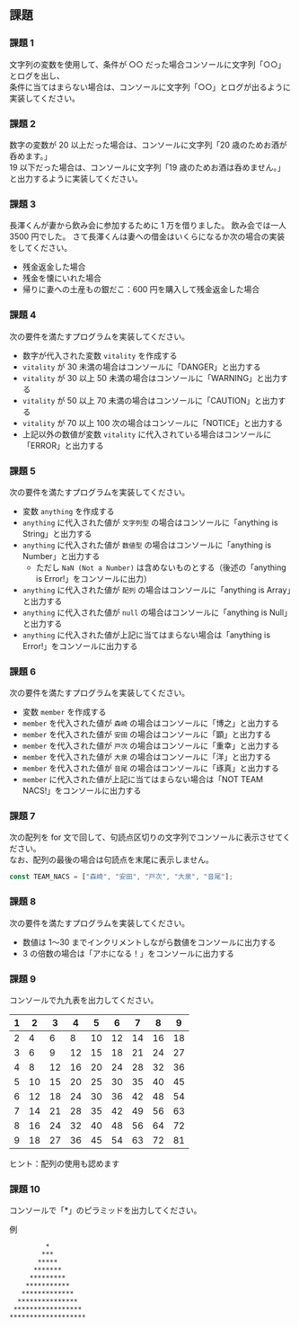 ## 課題

### 課題 1

文字列の変数を使用して、条件が ○○ だった場合コンソールに文字列「○○」とログを出し、  
条件に当てはまらない場合は、コンソールに文字列「○○」とログが出るように実装してください。

### 課題 2

数字の変数が 20 以上だった場合は、コンソールに文字列「20 歳のためお酒が呑めます。」  
19 以下だった場合は、コンソールに文字列「19 歳のためお酒は呑めません。」と出力するように実装してください。

### 課題 3

長澤くんが妻から飲み会に参加するために 1 万を借りました。
飲み会では一人 3500 円でした。
さて長澤くんは妻への借金はいくらになるか次の場合の実装をしてください。

- 残金返金した場合
- 残金を懐にいれた場合
- 帰りに妻への土産もの銀だこ：600 円を購入して残金返金した場合

### 課題 4

次の要件を満たすプログラムを実装してください。

- 数字が代入された変数 `vitality` を作成する
- `vitality` が 30 未満の場合はコンソールに「DANGER」と出力する
- `vitality` が 30 以上 50 未満の場合はコンソールに「WARNING」と出力する
- `vitality` が 50 以上 70 未満の場合はコンソールに「CAUTION」と出力する
- `vitality` が 70 以上 100 次の場合はコンソールに「NOTICE」と出力する
- 上記以外の数値が変数 `vitality` に代入されている場合はコンソールに「ERROR」と出力する

### 課題 5

次の要件を満たすプログラムを実装してください。

- 変数 `anything` を作成する
- `anything` に代入された値が `文字列型` の場合はコンソールに「anything is String」と出力する
- `anything` に代入された値が `数値型` の場合はコンソールに「anything is Number」と出力する
  - ただし `NaN (Not a Number)` は含めないものとする（後述の「anything is Error!」をコンソールに出力）
- `anything` に代入された値が `配列` の場合はコンソールに「anything is Array」と出力する
- `anything` に代入された値が `null` の場合はコンソールに「anything is Null」と出力する
- `anything` に代入された値が上記に当てはまらない場合は「anything is Error!」をコンソールに出力する

### 課題 6

次の要件を満たすプログラムを実装してください。

- 変数 `member` を作成する
- `member` を代入された値が `森崎` の場合はコンソールに「博之」と出力する
- `member` を代入された値が `安田` の場合はコンソールに「顕」と出力する
- `member` を代入された値が `戸次` の場合はコンソールに「重幸」と出力する
- `member` を代入された値が `大泉` の場合はコンソールに「洋」と出力する
- `member` を代入された値が `音尾` の場合はコンソールに「琢真」と出力する
- `member` に代入された値が上記に当てはまらない場合は「NOT TEAM NACS!」をコンソールに出力する

### 課題 7

次の配列を for 文で回して、句読点区切りの文字列でコンソールに表示させてください。  
なお、配列の最後の場合は句読点を末尾に表示しません。

```javascript
const TEAM_NACS = ["森崎", "安田", "戸次", "大泉", "音尾"];
```

### 課題 8

次の要件を満たすプログラムを実装してください。

- 数値は 1〜30 までインクリメントしながら数値をコンソールに出力する
- 3 の倍数の場合は「アホになる！」をコンソールに出力する

### 課題 9

コンソールで九九表を出力してください。

| 1   | 2   | 3   | 4   | 5   | 6   | 7   | 8   | 9   |
| --- | --- | --- | --- | --- | --- | --- | --- | --- |
| 2   | 4   | 6   | 8   | 10  | 12  | 14  | 16  | 18  |
| 3   | 6   | 9   | 12  | 15  | 18  | 21  | 24  | 27  |
| 4   | 8   | 12  | 16  | 20  | 24  | 28  | 32  | 36  |
| 5   | 10  | 15  | 20  | 25  | 30  | 35  | 40  | 45  |
| 6   | 12  | 18  | 24  | 30  | 36  | 42  | 48  | 54  |
| 7   | 14  | 21  | 28  | 35  | 42  | 49  | 56  | 63  |
| 8   | 16  | 24  | 32  | 40  | 48  | 56  | 64  | 72  |
| 9   | 18  | 27  | 36  | 45  | 54  | 63  | 72  | 81  |

ヒント：配列の使用も認めます

### 課題 10

コンソールで「\*」のピラミッドを出力してください。

例

```shell script
         *
        ***
       *****
      *******
     *********
    ***********
   *************
  ***************
 *****************
*******************
```
